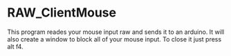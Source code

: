 # RAW_ClientMouse
This program reades your mouse input raw and sends it to an arduino. 
It will also create a window to block all of your mouse input. 
To close it just press alt f4.
